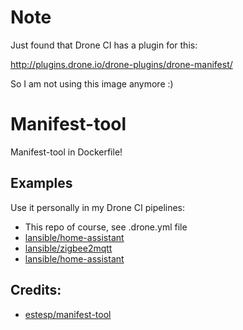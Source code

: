 # Note

Just found that Drone CI has a plugin for this:

http://plugins.drone.io/drone-plugins/drone-manifest/

So I am not using this image anymore :)

# Manifest-tool

Manifest-tool in Dockerfile!

## Examples

Use it personally in my Drone CI pipelines:

* This repo of course, see .drone.yml file
* [lansible/home-assistant](https://github.com/LANsible/docker-home-assistant)
* [lansible/zigbee2mqtt](https://github.com/LANsible/docker-zigbee2mqtt)
* [lansible/home-assistant](https://github.com/LANsible/docker-mosquitto)


## Credits:

* [estesp/manifest-tool](https://github.com/estesp/manifest-tool)